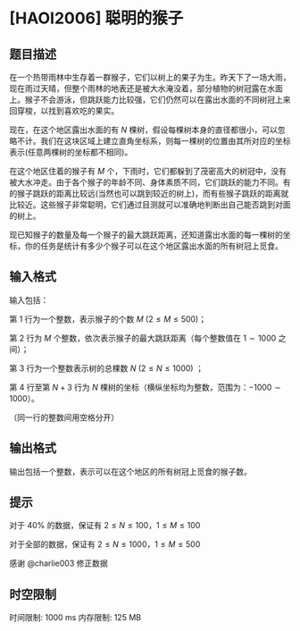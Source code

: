 # [HAOI2006] 聪明的猴子

## 题目描述

在一个热带雨林中生存着一群猴子，它们以树上的果子为生。昨天下了一场大雨，现在雨过天晴，但整个雨林的地表还是被大水淹没着，部分植物的树冠露在水面上。猴子不会游泳，但跳跃能力比较强，它们仍然可以在露出水面的不同树冠上来回穿梭，以找到喜欢吃的果实。

现在，在这个地区露出水面的有 $N$ 棵树，假设每棵树本身的直径都很小，可以忽略不计。我们在这块区域上建立直角坐标系，则每一棵树的位置由其所对应的坐标表示(任意两棵树的坐标都不相同)。

在这个地区住着的猴子有 $M$ 个，下雨时，它们都躲到了茂密高大的树冠中，没有被大水冲走。由于各个猴子的年龄不同、身体素质不同，它们跳跃的能力不同。有的猴子跳跃的距离比较远(当然也可以跳到较近的树上)，而有些猴子跳跃的距离就比较近。这些猴子非常聪明，它们通过目测就可以准确地判断出自己能否跳到对面的树上。

现已知猴子的数量及每一个猴子的最大跳跃距离，还知道露出水面的每一棵树的坐标，你的任务是统计有多少个猴子可以在这个地区露出水面的所有树冠上觅食。


## 输入格式

输入包括：

第 $1$ 行为一个整数，表示猴子的个数 $M$ $(2 \le M \le 500)$；

第 $2$ 行为 $M$ 个整数，依次表示猴子的最大跳跃距离（每个整数值在 $1 \sim 1000$ 之间）；

第 $3$ 行为一个整数表示树的总棵数 $N$ $(2 \le N \le 1000)$ ；

第 $4$ 行至第 $N+3$ 行为 $N$ 棵树的坐标（横纵坐标均为整数，范围为：$-1000 \sim 1000$）。

（同一行的整数间用空格分开）


## 输出格式

输出包括一个整数，表示可以在这个地区的所有树冠上觅食的猴子数。

## 提示

对于 $40\%$ 的数据，保证有 $2 \le N \le 100$，$1 \le M \le 100$

对于全部的数据，保证有 $2 \le N \le 1000$，$1 \le M \le500$

感谢 @charlie003 修正数据

## 时空限制

时间限制: 1000 ms
内存限制: 125 MB
